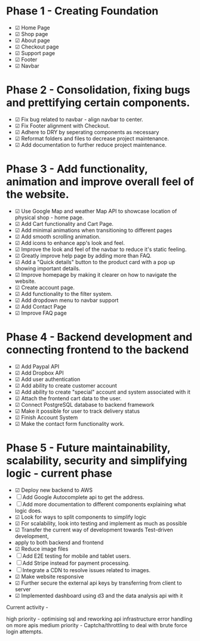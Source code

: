 # Phase 1 - Creating Foundation

- &#9745; Home Page
- &#9745; Shop page
- &#9745; About page
- &#9745; Checkout page
- &#9745; Support page
- &#9745; Footer
- &#9745; Navbar

# Phase 2 - Consolidation, fixing bugs and prettifying certain components.

- &#9745; Fix bug related to navbar - align navbar to center.
- &#9745; Fix Footer alignment with Checkout.
- &#9745; Adhere to DRY by seperating components as necessary
- &#9745; Reformat folders and files to decrease project maintenance.
- &#9745; Add documentation to further reduce project maintenance.

# Phase 3 - Add functionality, animation and improve overall feel of the website.

- &#9745; Use Google Map and weather Map API to showcase location of physical shop - home page.
- &#9745; Add Cart functionality and Cart Page.
- &#9745; Add minimal animations when transitioning to different pages
- &#9745; Add smooth scrolling animation.
- &#9745; Add icons to enhance app's look and feel.
- &#9745; Improve the look and feel of the navbar to reduce it's static feeling.
- &#9745; Greatly improve help page by adding more than FAQ.
- &#9745; Add a "Quick details" button to the product card with a pop up showing important details.
- &#9745; Improve homepage by making it clearer on how to navigate the website.
- &#9745; Create account page.
- &#9745; Add functionality to the filter system.
- &#9745; Add dropdown menu to navbar support
- &#9745; Add Contact Page
- &#9745; Improve FAQ page

# Phase 4 - Backend development and connecting frontend to the backend

- &#9745; Add Paypal API
- &#9745; Add Dropbox API
- &#9745; Add user authentication
- &#9745; Add ability to create customer account
- &#9745; Add ability to create "special" account and system associated with it
- &#9745; Attach the frontend cart data to the user.
- &#9745; Connect PostgreSQL database to backend framework
- &#9745; Make it possible for user to track delivery status
- &#9745; Finish Account System
- &#9745; Make the contact form functionality work.

# Phase 5 - Future maintainability, scalability, security and simplifying logic - current phase

- &#9745; Deploy new backend to AWS
- &#9744; Add Google Autocomplete api to get the address.
- &#9744; Add more documentation to different components explaining what logic does.
- &#9745; Look for ways to split components to simplify logic
- &#9745; For scalability, look into testing and implement as much as possible
- &#9745; Transfer the current way of development towards Test-driven development,
- apply to both backend and frontend
- &#9745; Reduce image files
- &#9744; Add E2E testing for mobile and tablet users.
- &#9744; Add Stripe instead for payment processing.
- &#9744; Integrate a CDN to resolve issues related to images.
- &#9745; Make website responsive
- &#9745; Further secure the external api keys by transferring from client to server
- &#9745; Implemented dashboard using d3 and the data analysis api with it

Current activity -

high priority -
optimising sql and reworking api infrastructure
error handling on more apis
medium priority -
Captcha/throttling to deal with brute force login attempts.
